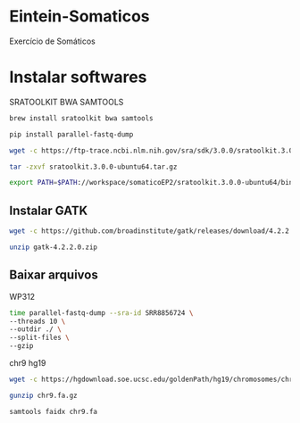 # Eintein-Somaticos
Exercício de Somáticos

# Instalar softwares
SRATOOLKIT BWA SAMTOOLS
``` bash
brew install sratoolkit bwa samtools
```
```bash
pip install parallel-fastq-dump
```
```bash
wget -c https://ftp-trace.ncbi.nlm.nih.gov/sra/sdk/3.0.0/sratoolkit.3.0.0-ubuntu64.tar.gz
```
```bash
tar -zxvf sratoolkit.3.0.0-ubuntu64.tar.gz
```
```bash
export PATH=$PATH://workspace/somaticoEP2/sratoolkit.3.0.0-ubuntu64/bin/
```

## Instalar GATK
```bash
wget -c https://github.com/broadinstitute/gatk/releases/download/4.2.2.0/gatk-4.2.2.0.zip
```
```bash
unzip gatk-4.2.2.0.zip
```

## Baixar arquivos

WP312
```bash
time parallel-fastq-dump --sra-id SRR8856724 \
--threads 10 \
--outdir ./ \
--split-files \
--gzip
```
chr9 hg19
```bash
wget -c https://hgdownload.soe.ucsc.edu/goldenPath/hg19/chromosomes/chr9.fa.gz
```
```bash
gunzip chr9.fa.gz
```
```bash
samtools faidx chr9.fa
```

